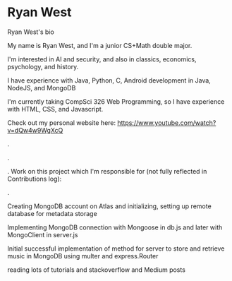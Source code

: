 # Ryan West
Ryan West's bio

My name is Ryan West, and I'm a junior CS+Math double major. 

I'm interested in AI and security, and also in classics, economics, psychology, and history.

I have experience with Java, Python, C, Android development in Java, NodeJS, and MongoDB

I'm currently taking CompSci 326 Web Programming, so I have experience with HTML, CSS, and Javascript.

Check out my personal website here: https://www.youtube.com/watch?v=dQw4w9WgXcQ

.

.

.
Work on this project which I'm responsible for (not fully reflected in Contributions log):

.

Creating MongoDB account on Atlas and initializing, setting up remote database for metadata storage

Implementing MongoDB connection with Mongoose in db.js and later with MongoClient in server.js

Initial successful implementation of method for server to store and retrieve music in MongoDB using multer and express.Router

reading lots of tutorials and stackoverflow and Medium posts
